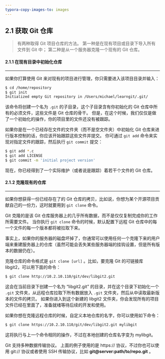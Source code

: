 ```yaml
---
typora-copy-images-to: images
---
```


## 2.1 获取 Git 仓库

> 有两种取得 Git 项目仓库的方法。 第一种是在现有项目或目录下导入所有文件到 Git 中； 第二种是从一个服务器克隆一个现有的 Git 仓库。
>
> 

#### 2.1.1 在现有目录中初始化仓库

------

如果你打算使用 Git 来对现有的项目进行管理，你只需要进入该项目目录并输入：

```bash
$ cd /home/repository
$ git init
Initialized empty Git repository in /Users/michael/learngit/.git/
```

该命令将创建一个名为 `.git` 的子目录，这个子目录含有你初始化的 Git 仓库中所有的必须文件，这些文件是 Git 仓库的骨干。 但是，在这个时候，我们仅仅是做了一个初始化的操作，你的项目里的文件还没有被跟踪。

如果你是在一个已经存在文件的文件夹（而不是空文件夹）中初始化 Git 仓库来进行版本控制的话，你应该开始跟踪这些文件并提交。 你可通过 `git add` 命令来实现对指定文件的跟踪，然后执行 `git commit` 提交：

```bash
$ git add *.c
$ git add LICENSE
$ git commit -m 'initial project version'
```

现在，你已经得到了一个实际维护（或者说是跟踪）着若干个文件的 Git 仓库。

#### 2.1.2 克隆现有的仓库

------

如果你想获得一份已经存在了的 Git 仓库的拷贝，比如说，你想为某个开源项目贡献自己的一份力，这时就要用到 `git clone` 命令。 

Git 克隆的是该 Git 仓库服务器上的几乎所有数据，而不是仅仅复制完成你的工作所需要文件。 当你执行 `git clone` 命令的时候，默认配置下远程 Git 仓库中的每一个文件的每一个版本都将被拉取下来。

事实上，如果你的服务器的磁盘坏掉了，你通常可以使用任何一个克隆下来的用户端来重建服务器上的仓库（虽然可能会丢失某些服务器端的挂钩设置，但是所有版本的数据仍在）。

克隆仓库的命令格式是 `git clone [url]` 。比如，要克隆 Git 的可链接库 libgit2，可以用下面的命令：

```bash
$ git clone http://10.2.10.110/git/dev/libgit2.git
```

这会在当前目录下创建一个名为 “libgit2.git” 的目录，并在这个目录下初始化一个 `.git` 文件夹，从远程仓库拉取下所有数据放入 `.git` 文件夹，然后从中读取最新版本的文件的拷贝。 如果你进入到这个新建的 libgit2 文件夹，你会发现所有的项目文件已经在里面了，准备就绪等待后续的开发和使用。 

如果你想在克隆远程仓库的时候，自定义本地仓库的名字，你可以使用如下命令：

```bash
$ git clone https://10.2.10.110/git/dev/libgit2.git mylibgit
```

这将执行与上一个命令相同的操作，不过在本地创建的仓库名字变为 mylibgit。

Git 支持多种数据传输协议。 上面的例子使用的是 https:// 协议，不过你也可以使用 git:// 协议或者使用 SSH 传输协议，比如 **git@server:path/to/repo.git** 。